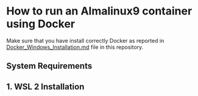 # How to run an Almalinux9 container using Docker
Make sure that you have install correctly Docker as reported in [Docker_Windows_Installation.md](https://github.com/filipponicolasi/CompPhysStud-PhD/blob/main/task01-docker/Docker_Windows_Installation.md) file in this repository.

## System Requirements


## 1. WSL 2 Installation  
